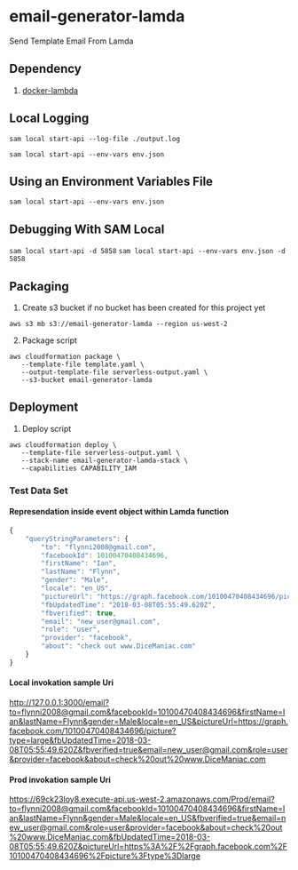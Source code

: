 # email-generator-lamda
Send Template Email From Lamda

## Dependency
1. [docker-lambda](https://github.com/lambci/docker-lambda)


## Local Logging
`sam local start-api --log-file ./output.log`

`sam local start-api --env-vars env.json`

## Using an Environment Variables File
`sam local start-api --env-vars env.json`

## Debugging With SAM Local
`sam local start-api -d 5858`
`sam local start-api --env-vars env.json -d 5858`

## Packaging
1. Create s3 bucket if no bucket has been created for this project yet 
```
aws s3 mb s3://email-generator-lamda --region us-west-2
```

2. Package script
```
aws cloudformation package \
   --template-file template.yaml \
   --output-template-file serverless-output.yaml \
   --s3-bucket email-generator-lamda
```

## Deployment
1. Deploy script
```
aws cloudformation deploy \
   --template-file serverless-output.yaml \
   --stack-name email-generator-lamda-stack \
   --capabilities CAPABILITY_IAM
```


### Test Data Set

#### Represendation inside event object within Lamda function
```js
{
    "queryStringParameters": {
        "to": "flynni2008@gmail.com",
        "facebookId": 10100470408434696,
        "firstName": "Ian",
        "lastName": "Flynn",
        "gender": "Male",
        "locale": "en_US",
        "pictureUrl": "https://graph.facebook.com/10100470408434696/picture?type=large",
        "fbUpdatedTime": "2018-03-08T05:55:49.620Z",
        "fbverified": true,
        "email": "new_user@gmail.com",
        "role": "user",
        "provider": "facebook",
        "about": "check out www.DiceManiac.com"
    }
}
```


#### Local invokation sample Uri 
http://127.0.0.1:3000/email?to=flynni2008@gmail.com&facebookId=10100470408434696&firstName=Ian&lastName=Flynn&gender=Male&locale=en_US&pictureUrl=https://graph.facebook.com/10100470408434696/picture?type=large&fbUpdatedTime=2018-03-08T05:55:49.620Z&fbverified=true&email=new_user@gmail.com&role=user&provider=facebook&about=check%20out%20www.DiceManiac.com


#### Prod invokation sample Uri 
https://69ck23loy8.execute-api.us-west-2.amazonaws.com/Prod/email?to=flynni2008@gmail.com&facebookId=10100470408434696&firstName=Ian&lastName=Flynn&gender=Male&locale=en_US&fbverified=true&email=new_user@gmail.com&role=user&provider=facebook&about=check%20out%20www.DiceManiac.com&fbUpdatedTime=2018-03-08T05:55:49.620Z&pictureUrl=https%3A%2F%2Fgraph.facebook.com%2F10100470408434696%2Fpicture%3Ftype%3Dlarge